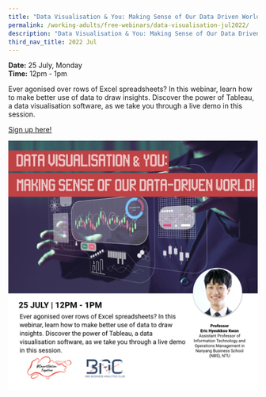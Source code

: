 ```yaml
---
title: "Data Visualisation & You: Making Sense of Our Data Driven World!"
permalink: /working-adults/free-webinars/data-visualisation-jul2022/
description: "Data Visualisation & You: Making Sense of Our Data Driven World!"
third_nav_title: 2022 Jul
---
```

**Date:** 25 July, Monday
<br> **Time:** 12pm - 1pm

Ever agonised over rows of Excel spreadsheets? In this webinar, learn how to make better use of data to draw insights. Discover the power of Tableau, a data visualisation software, as we take you through a live demo in this session. 

[Sign up here!](https://go.gov.sg/wa-tableau-jul22)

![free webinars on data visualisation for working adults](/images/jul%202022/25%20jul_wa.jpeg)